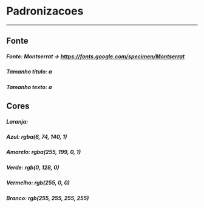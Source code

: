 # Padronizacoes
---
## Fonte 
##### Fonte: *Montserrat* -> https://fonts.google.com/specimen/Montserrat
##### Tamanho titulo: a
##### Tamanho texto: a


## Cores
##### Laranja: 
##### Azul: rgba(6, 74, 140, 1)
##### Amarelo: rgba(255, 199, 0, 1)
##### Verde: rgb(0, 128, 0)
##### Vermelho: rgb(255, 0, 0)
##### Branco: rgb(255, 255, 255, 255)







